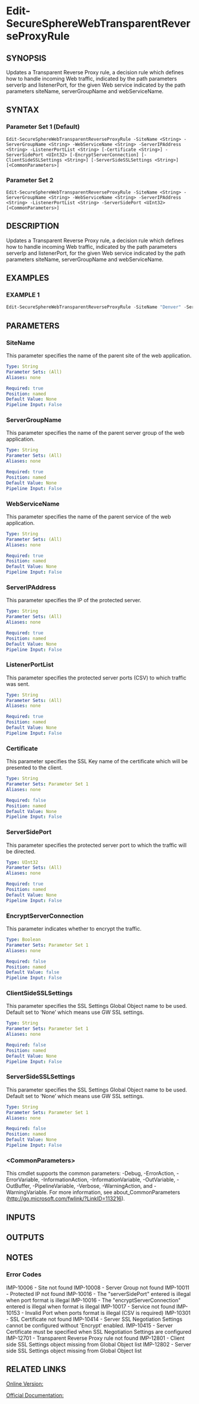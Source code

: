 ﻿# Edit-SecureSphereWebTransparentReverseProxyRule

## SYNOPSIS
Updates a Transparent Reverse Proxy rule, a decision rule which defines how to handle incoming Web traffic, indicated by the path parameters serverIp and listenerPort, for the given Web service indicated by the path parameters siteName, serverGroupName and webServiceName.

## SYNTAX

### Parameter Set 1 (Default)
```
Edit-SecureSphereWebTransparentReverseProxyRule -SiteName <String> -ServerGroupName <String> -WebServiceName <String> -ServerIPAddress <String> -ListenerPortList <String> [-Certificate <String>] -ServerSidePort <UInt32> [-EncryptServerConnection] [-ClientSideSSLSettings <String>] [-ServerSideSSLSettings <String>] [<CommonParameters>]
```

### Parameter Set 2
```
Edit-SecureSphereWebTransparentReverseProxyRule -SiteName <String> -ServerGroupName <String> -WebServiceName <String> -ServerIPAddress <String> -ListenerPortList <String> -ServerSidePort <UInt32> [<CommonParameters>]
```

## DESCRIPTION
Updates a Transparent Reverse Proxy rule, a decision rule which defines how to handle incoming Web traffic, indicated by the path parameters serverIp and listenerPort, for the given Web service indicated by the path parameters siteName, serverGroupName and webServiceName.

## EXAMPLES

### EXAMPLE 1

```powershell
Edit-SecureSphereWebTransparentReverseProxyRule -SiteName "Denver" -ServerGroupName "HR-Prod" -WebServiceName "ODS-WebService" -ServerIPAddress "10.1.1.2" -ListenerPortList 80 -Certificate "myCert" -ServerSidePort 8083 -EncryptServerConnection $true -ClientSideSSLSettings "High Performance RP Client Side SSL Settings" -ServerSideSSLSettings "High Performance RP Client Side SSL Settings"
```

## PARAMETERS

### SiteName
This parameter specifies the name of the parent site of the web application.

```yaml
Type: String
Parameter Sets: (All)
Aliases: none

Required: true
Position: named
Default Value: None
Pipeline Input: False
```

### ServerGroupName
This parameter specifies the name of the parent server group of the web application.

```yaml
Type: String
Parameter Sets: (All)
Aliases: none

Required: true
Position: named
Default Value: None
Pipeline Input: False
```

### WebServiceName
This parameter specifies the name of the parent service of the web application.

```yaml
Type: String
Parameter Sets: (All)
Aliases: none

Required: true
Position: named
Default Value: None
Pipeline Input: False
```

### ServerIPAddress
This parameter specifies the IP of the protected server.

```yaml
Type: String
Parameter Sets: (All)
Aliases: none

Required: true
Position: named
Default Value: None
Pipeline Input: False
```

### ListenerPortList
This parameter specifies the protected server ports (CSV) to which traffic was sent.

```yaml
Type: String
Parameter Sets: (All)
Aliases: none

Required: true
Position: named
Default Value: None
Pipeline Input: False
```

### Certificate
This parameter specifies the SSL Key name of the certificate which will be presented to the client.

```yaml
Type: String
Parameter Sets: Parameter Set 1
Aliases: none

Required: false
Position: named
Default Value: None
Pipeline Input: False
```

### ServerSidePort
This parameter specifies the protected server port to which the traffic will be directed.

```yaml
Type: UInt32
Parameter Sets: (All)
Aliases: none

Required: true
Position: named
Default Value: None
Pipeline Input: False
```

### EncryptServerConnection
This parameter indicates whether to encrypt the traffic.

```yaml
Type: Boolean
Parameter Sets: Parameter Set 1
Aliases: none

Required: false
Position: named
Default Value: false
Pipeline Input: False
```

### ClientSideSSLSettings
This parameter specifies the SSL Settings Global Object name to be used. Default set to ‘None’ which means use GW SSL settings.

```yaml
Type: String
Parameter Sets: Parameter Set 1
Aliases: none

Required: false
Position: named
Default Value: None
Pipeline Input: False
```

### ServerSideSSLSettings
This parameter specifies the SSL Settings Global Object name to be used. Default set to ‘None’ which means use GW SSL settings.

```yaml
Type: String
Parameter Sets: Parameter Set 1
Aliases: none

Required: false
Position: named
Default Value: None
Pipeline Input: False
```

### \<CommonParameters\>
This cmdlet supports the common parameters: -Debug, -ErrorAction, -ErrorVariable, -InformationAction, -InformationVariable, -OutVariable, -OutBuffer, -PipelineVariable, -Verbose, -WarningAction, and -WarningVariable. For more information, see about_CommonParameters (http://go.microsoft.com/fwlink/?LinkID=113216).

## INPUTS

## OUTPUTS

## NOTES

### Error Codes
IMP-10006 - Site not found
IMP-10008 - Server Group not found
IMP-10011 - Protected IP not found
IMP-10016 - The "serverSidePort" entered is illegal when port format is illegal
IMP-10016 - The "encryptServerConnection" entered is illegal when format is illegal
IMP-10017 - Service not found
IMP-10153 - Invalid Port when ports format is illegal (CSV is required)
IMP-10301 - SSL Certificate not found
IMP-10414 - Server SSL Negotiation Settings cannot be configured without 'Encrypt' enabled.
IMP-10415 - Server Certificate must be specified when SSL Negotiation Settings are configured
IMP-12701 - Transparent Reverse Proxy rule not found
IMP-12801 - Client side SSL Settings object missing from Global Object list
IMP-12802 - Server side SSL Settings object missing from Global Object list

## RELATED LINKS

[Online Version:](https://github.com/akshinmustafayev/SecureSpherePS/tree/master/Documentation)

[Official Documentation:](https://docs.imperva.com/bundle/v13.6-api-reference-guide/page/66803.htm)



